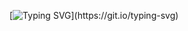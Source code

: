 [![Typing SVG](https://readme-typing-svg.herokuapp.com/?lines=Fuyooooohhhhhh......!!!!!!)](https://git.io/typing-svg)
